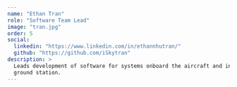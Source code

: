 ```yaml
---
name: "Ethan Tran"
role: "Software Team Lead"
image: "tran.jpg"
order: 5
social:
  linkedin: "https://www.linkedin.com/in/ethannhutran/" 
  github: "https://github.com/iSkytran"
description: >
  Leads development of software for systems onboard the aircraft and in the
  ground station.
---
```

